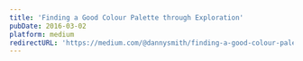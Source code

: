 ```yaml
---
title: 'Finding a Good Colour Palette through Exploration'
pubDate: 2016-03-02
platform: medium
redirectURL: 'https://medium.com/@dannysmith/finding-a-good-colour-palette-through-exploration-b90abde88a1c'
---
```

